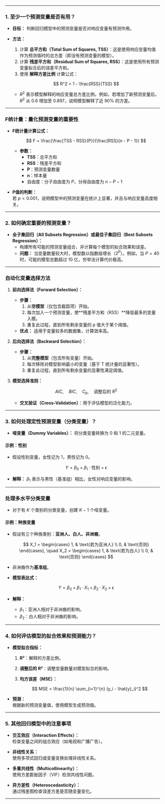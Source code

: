

---

### **1. 至少一个预测变量是否有用？**

- **目标：** 判断回归模型中的预测变量是否对响应变量有预测作用。  
- **方法：**  
  1. 计算 **总平方和（Total Sum of Squares, TSS）**：这是使用响应变量均值作为预测值时的总方差（即没有预测变量的模型）。
  2. 计算 **残差平方和（Residual Sum of Squares, RSS）**：这是使用所有预测变量拟合后的误差平方和。
  3. 使用 **解释方差比例** 计算公式：

  $$
   R^2 = 1 - \frac{RSS}{TSS}
  $$

  - $R^2$ 表示模型解释的响应变量总方差比例。例如，若增加了新预测变量后，$R^2$ 从 $0.6$ 增加至 $0.897$，说明模型解释了近 90% 的方差。

---

### **F统计量：量化预测变量的重要性**

- **F统计量计算公式：**

   $$
   F = \frac{\frac{TSS - RSS}{P}}{\frac{RSS}{n - P - 1}}
   $$

  - **参数：**
    - **TSS**：总平方和  
    - **RSS**：残差平方和  
    - **P**：预测变量数量  
    - **n**：样本量  
    - 自由度：分子自由度为 $P$，分母自由度为 $n - P - 1$

- **P值的判断：**  
  若 $p < 0.001$，说明模型中的预测变量在统计上显著，并且与响应变量高度相关。

---

### **2. 如何确定重要的预测变量？**

- **全子集回归（All Subsets Regression）或最佳子集回归（Best Subsets Regression）：**  
  - 构建所有可能的预测变量组合，并计算每个模型的拟合效果和误差。
  - **问题：** 当变量数量较大时，模型数以指数级增长（$2^P$）。例如，当 $P = 40$ 时，可能的模型总数超过 10 亿，穷举法计算代价极高。

---

### **自动化变量选择方法**

1. **前向选择法（Forward Selection）：**
   - **步骤：**
     1. 从**空模型**（仅包含截距项）开始。
     2. 每次加入一个预测变量，使**残差平方和（RSS）**降低最多的变量入模。
     3. 重复此过程，直到所有剩余变量的 p 值大于某个阈值。
   - **优点：** 适用于变量较多的数据集，计算效率高。

2. **后向选择法（Backward Selection）：**
   - **步骤：**
     1. 从**完整模型**（包含所有变量）开始。
     2. 每次移除对模型影响最小的变量（基于 T 统计量的显著性）。
     3. 重复此过程，直到所有剩余变量的显著性满足阈值。

3. **模型选择准则：**

   $$
   AIC, \quad BIC, \quad C_p, \quad \text{调整后的} \ R^2
   $$

   - **交叉验证（Cross-Validation）**：用于评估模型的泛化能力。

---

### **3. 如何处理定性预测变量（分类变量）？**

- **哑变量（Dummy Variables）：** 将分类变量转换为 0 和 1 的二元变量。

#### **示例：性别**

- 假设性别变量，女性记为 $1$，男性记为 $0$。

   $$
   Y = \beta_0 + \beta_1 \cdot \text{性别} + \epsilon
   $$

- **解释：** $\beta_1$ 表示与男性（基准组）相比，女性对响应变量的影响。

---

### **处理多水平分类变量**

- 对于有 $K$ 个类别的分类变量，创建 $K - 1$ 个哑变量。

#### **示例：种族变量**

- 假设有三个种族类别：**亚洲人、白人、非洲裔**。  

   $$
   X_1 = \begin{cases}
   1, & \text{若为亚洲人} \\
   0, & \text{否则}
   \end{cases}, \quad
   X_2 = \begin{cases}
   1, & \text{若为白人} \\
   0, & \text{否则}
   \end{cases}
   $$

- 非洲裔作为**基准组**。

- **模型表达式：**

   $$
   Y = \beta_0 + \beta_1 \cdot X_1 + \beta_2 \cdot X_2 + \epsilon
   $$

- **解释：**
  - $\beta_1$：亚洲人相对于非洲裔的影响。
  - $\beta_2$：白人相对于非洲裔的影响。

---

### **4. 如何评估模型的拟合效果和预测能力？**

- **模型拟合指标：**
  1. **R²**：解释的方差比例。
  2. **调整后的 R²**：调整变量数量对模型拟合的影响。
  3. **均方误差（MSE）：**

     $$
     MSE = \frac{1}{n} \sum_{i=1}^{n} (y_i - \hat{y}_i)^2
     $$

- **预测：**  
  根据新的预测变量值，使用模型生成预测值。

---

### **5. 其他回归模型中的注意事项**

- **交互效应（Interaction Effects）：**  
  检查变量之间的组合效应（如电视和广播广告）。

- **非线性关系：**  
  使用多项式回归或变量变换处理非线性关系。

- **多重共线性（Multicollinearity）：**  
  使用方差膨胀因子（VIF）检测共线性问题。

- **异方差性（Heteroscedasticity）：**  
  通过残差图检查误差方差是否随变量变化。

---

